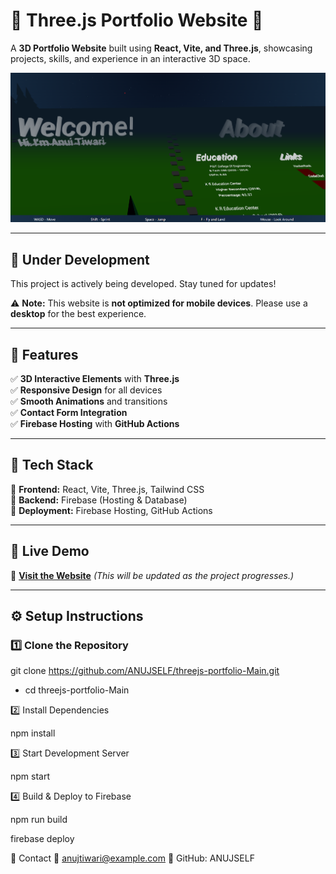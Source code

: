# 🌟 Three.js Portfolio Website 🚀  

A **3D Portfolio Website** built using **React, Vite, and Three.js**, showcasing projects, skills, and experience in an interactive 3D space.  

![Project Preview](https://raw.githubusercontent.com/ANUJSELF/threejs-portfolio-Main/master/image.png)  

---

## 🚧 Under Development  
This project is actively being developed. Stay tuned for updates! 

⚠️ **Note:** This website is **not optimized for mobile devices**. Please use a **desktop** for the best experience.  

---

## 📌 Features  
✅ **3D Interactive Elements** with **Three.js**  
✅ **Responsive Design** for all devices  
✅ **Smooth Animations** and transitions  
✅ **Contact Form Integration**  
✅ **Firebase Hosting** with **GitHub Actions**  

---

## 📂 Tech Stack  
🔹 **Frontend:** React, Vite, Three.js, Tailwind CSS  
🔹 **Backend:** Firebase (Hosting & Database)  
🔹 **Deployment:** Firebase Hosting, GitHub Actions  

---

## 🚀 Live Demo  
🔗 **[Visit the Website](https://anuj-tiwari-afd74.web.app/)** *(This will be updated as the project progresses.)*  

---

## ⚙️ Setup Instructions  

### 1️⃣ Clone the Repository  

git clone https://github.com/ANUJSELF/threejs-portfolio-Main.git
- cd threejs-portfolio-Main

2️⃣ Install Dependencies


npm install

3️⃣ Start Development Server

npm start

4️⃣ Build & Deploy to Firebase

npm run build

firebase deploy


📩 Contact
📧 anujtiwari@example.com
📌 GitHub: ANUJSELF



